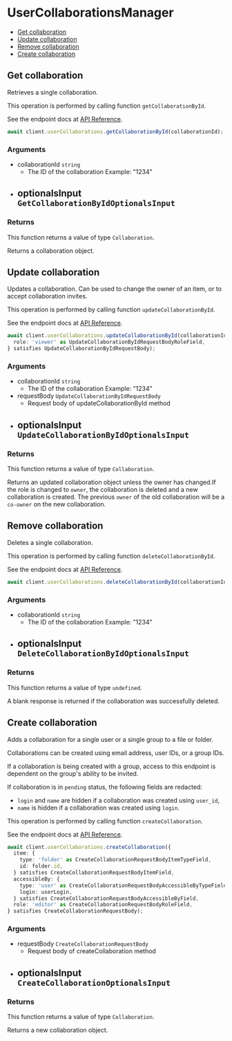 # UserCollaborationsManager

- [Get collaboration](#get-collaboration)
- [Update collaboration](#update-collaboration)
- [Remove collaboration](#remove-collaboration)
- [Create collaboration](#create-collaboration)

## Get collaboration

Retrieves a single collaboration.

This operation is performed by calling function `getCollaborationById`.

See the endpoint docs at
[API Reference](https://developer.box.com/reference/get-collaborations-id/).

<!-- sample get_collaborations_id -->

```ts
await client.userCollaborations.getCollaborationById(collaborationId);
```

### Arguments

- collaborationId `string`
  - The ID of the collaboration Example: "1234"
- optionalsInput `GetCollaborationByIdOptionalsInput`
  -

### Returns

This function returns a value of type `Collaboration`.

Returns a collaboration object.

## Update collaboration

Updates a collaboration.
Can be used to change the owner of an item, or to
accept collaboration invites.

This operation is performed by calling function `updateCollaborationById`.

See the endpoint docs at
[API Reference](https://developer.box.com/reference/put-collaborations-id/).

<!-- sample put_collaborations_id -->

```ts
await client.userCollaborations.updateCollaborationById(collaborationId, {
  role: 'viewer' as UpdateCollaborationByIdRequestBodyRoleField,
} satisfies UpdateCollaborationByIdRequestBody);
```

### Arguments

- collaborationId `string`
  - The ID of the collaboration Example: "1234"
- requestBody `UpdateCollaborationByIdRequestBody`
  - Request body of updateCollaborationById method
- optionalsInput `UpdateCollaborationByIdOptionalsInput`
  -

### Returns

This function returns a value of type `Collaboration`.

Returns an updated collaboration object unless the owner has changed.If the role is changed to `owner`, the collaboration is deleted
and a new collaboration is created. The previous `owner` of
the old collaboration will be a `co-owner` on the new collaboration.

## Remove collaboration

Deletes a single collaboration.

This operation is performed by calling function `deleteCollaborationById`.

See the endpoint docs at
[API Reference](https://developer.box.com/reference/delete-collaborations-id/).

<!-- sample delete_collaborations_id -->

```ts
await client.userCollaborations.deleteCollaborationById(collaborationId);
```

### Arguments

- collaborationId `string`
  - The ID of the collaboration Example: "1234"
- optionalsInput `DeleteCollaborationByIdOptionalsInput`
  -

### Returns

This function returns a value of type `undefined`.

A blank response is returned if the collaboration was
successfully deleted.

## Create collaboration

Adds a collaboration for a single user or a single group to a file
or folder.

Collaborations can be created using email address, user IDs, or a
group IDs.

If a collaboration is being created with a group, access to
this endpoint is dependent on the group's ability to be invited.

If collaboration is in `pending` status, the following fields
are redacted:

- `login` and `name` are hidden if a collaboration was created
  using `user_id`,
- `name` is hidden if a collaboration was created using `login`.

This operation is performed by calling function `createCollaboration`.

See the endpoint docs at
[API Reference](https://developer.box.com/reference/post-collaborations/).

<!-- sample post_collaborations -->

```ts
await client.userCollaborations.createCollaboration({
  item: {
    type: 'folder' as CreateCollaborationRequestBodyItemTypeField,
    id: folder.id,
  } satisfies CreateCollaborationRequestBodyItemField,
  accessibleBy: {
    type: 'user' as CreateCollaborationRequestBodyAccessibleByTypeField,
    login: userLogin,
  } satisfies CreateCollaborationRequestBodyAccessibleByField,
  role: 'editor' as CreateCollaborationRequestBodyRoleField,
} satisfies CreateCollaborationRequestBody);
```

### Arguments

- requestBody `CreateCollaborationRequestBody`
  - Request body of createCollaboration method
- optionalsInput `CreateCollaborationOptionalsInput`
  -

### Returns

This function returns a value of type `Collaboration`.

Returns a new collaboration object.
